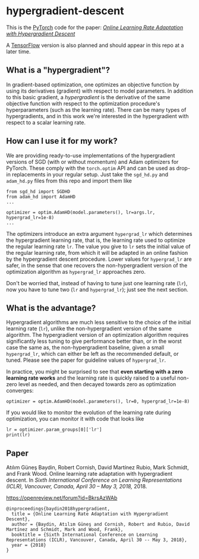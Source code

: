 # hypergradient-descent
This is the [PyTorch](http://pytorch.org/) code for the paper: [_Online Learning Rate Adaptation with Hypergradient Descent_](https://openreview.net/forum?id=BkrsAzWAb)

A [TensorFlow](https://www.tensorflow.org/) version is also planned and should appear in this repo at a later time.

## What is a "hypergradient"?

In gradient-based optimization, one optimizes an objective function by using its derivatives (gradient) with respect to model parameters. In addition to this basic gradient, a _hypergradient_ is the derivative of the same objective function with respect to the optimization procedure's hyperparameters (such as the learning rate). There can be many types of hypergradients, and in this work we're interested in the hypergradient with respect to a scalar learning rate.

## How can I use it for my work?

We are providing ready-to-use implementations of the hypergradient versions of SGD (with or without momentum) and Adam optimizers for PyTorch. These comply with the `torch.optim` API and can be used as drop-in replacements in your regular setup. Just take the `sgd_hd.py` and `adam_hd.py` files from this repo and import them like

```
from sgd_hd import SGDHD
from adam_hd import AdamHD
...

optimizer = optim.AdamHD(model.parameters(), lr=args.lr, hypergrad_lr=1e-8)
...
```

The optimizers introduce an extra argument `hypergrad_lr` which determines the hypergradient learning rate, that is, the learning rate used to optimize the regular learning rate `lr`. The value you give to `lr` sets the initial value of the regular learning rate, from which it will be adapted in an online fashion by the hypergradient descent procedure. Lower values for `hypergrad_lr` are safer, in the sense that one recovers the non-hypergradient version of the optimization algorithm as `hypergrad_lr` approaches zero.

Don't be worried that, instead of having to tune just one learning rate (`lr`), now you have to tune two (`lr` and `hypergrad_lr`); just see the next section.

## What is the advantage?
Hypergradient algorithms are much less sensitive to the choice of the initial learning rate (`lr`), unlike the non-hypergradient version of the same algorithm. The hypergradient version of an optimization algorithm requires significantly less tuning to give performance better than, or in the worst case the same as, the non-hypergradient baseline, given a small `hypergrad_lr`, which can either be left as the recommended default, or tuned. Please see the paper for guideline values of `hypergrad_lr`.

In practice, you might be surprised to see that **even starting with a zero learning rate works** and the learning rate is quickly raised to a useful non-zero level as needed, and then decayed towards zero as optimization converges:
```
optimizer = optim.AdamHD(model.parameters(), lr=0, hypergrad_lr=1e-8)
```

If you would like to monitor the evolution of the learning rate during optimization, you can monitor it with code that looks like

```
lr = optimizer.param_groups[0]['lr']
print(lr)
```

## Paper
Atılım Güneş Baydin, Robert Cornish, David Martı́nez Rubio, Mark Schmidt, and Frank Wood. Online learning rate adaptation with hypergradient descent. In _Sixth International
Conference on Learning Representations (ICLR), Vancouver, Canada, April 30 – May 3, 2018,_ 2018.

https://openreview.net/forum?id=BkrsAzWAb

```
@inproceedings{baydin2018hypergradient,
  title = {Online Learning Rate Adaptation with Hypergradient Descent},
  author = {Baydin, Atılım Güneş and Cornish, Robert and Rubio, David Martínez and Schmidt, Mark and Wood, Frank},
  booktitle = {Sixth International Conference on Learning Representations (ICLR), Vancouver, Canada, April 30 -- May 3, 2018},
  year = {2018}
}
```
